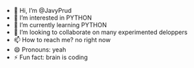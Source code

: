 - 👋 Hi, I’m @JavyPrud
- 👀 I’m interested in PYTHON
- 🌱 I’m currently learning PYTHON
- 💞️ I’m looking to collaborate on many experimented deloppers
- 📫 How to reach me? no right now 
- 😄 Pronouns: yeah
- ⚡ Fun fact: brain is coding

<!---
JavyPrud/JavyPrud is a ✨ special ✨ repository because its `README.md` (this file) appears on your GitHub profile.
You can click the Preview link to take a look at your changes.
--->
